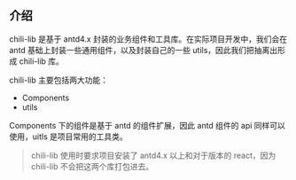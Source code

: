## 介绍

chili-lib 是基于 antd4.x 封装的业务组件和工具库。在实际项目开发中，我们会在 antd 基础上封装一些通用组件，以及封装自己的一些 utils，因此我们把抽离出形成 chili-lib 库。

chili-lib 主要包括两大功能：

- Components
- utils

Components 下的组件是基于 antd 的组件扩展，因此 antd 组件的 api 同样可以使用，uitls 是项目常用的工具类。

> chili-lib 使用时要求项目安装了 antd4.x 以上和对于版本的 react，因为 chili-lib 不会把这两个库打包进去。
